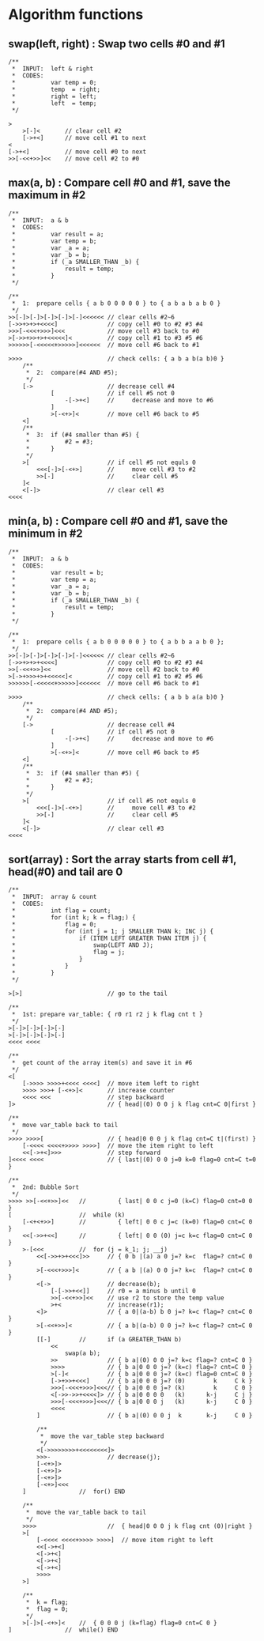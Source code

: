 # Algorithm functions

## swap(left, right) : Swap two cells #0 and #1
    /**
     *  INPUT:  left & right
     *  CODES:
     *          var temp = 0;
     *          temp  = right;
     *          right = left;
     *          left  = temp;
     */
    
    >
        >[-]<       // clear cell #2
        [->+<]      // move cell #1 to next
    <
    [->+<]          // move cell #0 to next
    >>[-<<+>>]<<    // move cell #2 to #0

## max(a, b) : Compare cell #0 and #1, save the maximum in #2
    /**
     *  INPUT:  a & b
     *  CODES:
     *          var result = a;
     *          var temp = b;
     *          var _a = a;
     *          var _b = b;
     *          if (_a SMALLER_THAN _b) {
     *              result = temp;
     *          }
     */
    
    /**
     *  1:  prepare cells { a b 0 0 0 0 0 } to { a b a b a b 0 }
     */
    >>[-]>[-]>[-]>[-]>[-]<<<<<< // clear cells #2~6
    [->>+>+>+<<<<]              // copy cell #0 to #2 #3 #4
    >>>[-<<<+>>>]<<<            // move cell #3 back to #0
    >[->>+>>+>+<<<<<]<          // copy cell #1 to #3 #5 #6
    >>>>>>[-<<<<<+>>>>>]<<<<<<  // move cell #6 back to #1
    
    >>>>                        // check cells: { a b a b(a b)0 }
        /**
         *  2:  compare(#4 AND #5);
         */
        [->                     // decrease cell #4
                [               // if cell #5 not 0
                    -[->+<]     //     decrease and move to #6
                ]
                >[-<+>]<        // move cell #6 back to #5
        <]
        /**
         *  3:  if (#4 smaller than #5) {
         *          #2 = #3;
         *      }
         */
        >[                      // if cell #5 not equls 0
            <<<[-]>[-<+>]       //     move cell #3 to #2
            >>[-]               //     clear cell #5
        ]<
        <[-]>                   // clear cell #3
    <<<<

## min(a, b) : Compare cell #0 and #1, save the minimum in #2
    /**
     *  INPUT:  a & b
     *  CODES:
     *          var result = b;
     *          var temp = a;
     *          var _a = a;
     *          var _b = b;
     *          if (_a SMALLER_THAN _b) {
     *              result = temp;
     *          }
     */
    
    /**
     *  1:  prepare cells { a b 0 0 0 0 0 } to { a b b a a b 0 };
     */
    >>[-]>[-]>[-]>[-]>[-]<<<<<< // clear cells #2~6
    [->>+>+>+<<<<]              // copy cell #0 to #2 #3 #4
    >>[-<<+>>]<<                // move cell #2 back to #0
    >[->+>>>+>+<<<<<]<          // copy cell #1 to #2 #5 #6
    >>>>>>[-<<<<<+>>>>>]<<<<<<  // move cell #6 back to #1
    
    >>>>                        // check cells: { a b b a(a b)0 }
        /**
         *  2:  compare(#4 AND #5);
         */
        [->                     // decrease cell #4
                [               // if cell #5 not 0
                    -[->+<]     //     decrease and move to #6
                ]
                >[-<+>]<        // move cell #6 back to #5
        <]
        /**
         *  3:  if (#4 smaller than #5) {
         *          #2 = #3;
         *      }
         */
        >[                      // if cell #5 not equls 0
            <<<[-]>[-<+>]       //     move cell #3 to #2
            >>[-]               //     clear cell #5
        ]<
        <[-]>                   // clear cell #3
    <<<<

## sort(array) : Sort the array starts from cell #1, head(#0) and tail are 0
    /**
     *  INPUT:  array & count
     *  CODES:
     *          int flag = count;
     *          for (int k; k = flag;) {
     *              flag = 0;
     *              for (int j = 1; j SMALLER THAN k; INC j) {
     *                  if (ITEM LEFT GREATER THAN ITEM j) {
     *                      swap(LEFT AND J);
     *                      flag = j;
     *                  }
     *              }
     *          }
     */
    
    >[>]                        // go to the tail
    
    /**
     *  1st: prepare var_table: { r0 r1 r2 j k flag cnt t }
     */
    >[-]>[-]>[-]>[-]
    >[-]>[-]>[-]>[-]
    <<<< <<<<
    
    /**
     *  get count of the array item(s) and save it in #6
     */
    <[
        [->>>> >>>>+<<<< <<<<]  // move item left to right
        >>>> >>>+ [-<+>]<       // increase counter
        <<<< <<<                // step backward
    ]>                          // { head|(0) 0 0 j k flag cnt=C 0|first }
    
    /**
     *  move var_table back to tail
     */
    >>>> >>>>[                  // { head|0 0 0 j k flag cnt=C t|(first) }
        [-<<<< <<<<+>>>> >>>>]  // move the item right to left
        <<[->+<]>>>             // step forward
    ]<<<< <<<<                  // { last|(0) 0 0 j=0 k=0 flag=0 cnt=C t=0 }
    
    /**
     *  2nd: Bubble Sort
     */
    >>>> >>[-<<+>>]<<   //         { last| 0 0 c j=0 (k=C) flag=0 cnt=0 0 }
    [                   //  while (k)
        [-<+<+>>]       //         { left| 0 0 c j=c (k=0) flag=0 cnt=C 0 }
        <<[->>+<<]      //         { left| 0 0 (0) j=c k=c flag=0 cnt=C 0 }
        >-[<<<          //  for (j = k_1; j; __j)
            <<[->>+>+<<<]>>     // { 0 b |(a) a 0 j=? k=c  flag=? cnt=C 0 }
            >[-<<<+>>>]<        // { a b |(a) 0 0 j=? k=c  flag=? cnt=C 0 }
            <[->                // decrease(b);
                [-[->>+<<]]     // r0 = a minus b until 0
                >>[-<<+>>]<<    // use r2 to store the temp value
                >+<             // increase(r1);
            <]>                 // { a 0|(a-b) b 0 j=? k=c flag=? cnt=C 0 }
            >[-<<+>>]<          // { a b|(a-b) 0 0 j=? k=c flag=? cnt=C 0 }
            [[-]        //      if (a GREATER_THAN b)
                <<
                    swap(a b);
                >>              // { b a|(0) 0 0 j=? k=c flag=? cnt=C 0 }
                >>>>            // { b a|0 0 0 j=? (k=c) flag=? cnt=C 0 }
                >[-]<           // { b a|0 0 0 j=? (k=c) flag=0 cnt=C 0 }
                [->+>>+<<<]     // { b a|0 0 0 j=? (0)        k     C k }
                >>>[-<<<+>>>]<<<// { b a|0 0 0 j=? (k)        k     C 0 }
                <[->>->>+<<<<]> // { b a|0 0 0 0   (k)      k-j     C j }
                >>>[-<<<+>>>]<<<// { b a|0 0 0 j   (k)      k-j     C 0 }
                <<<<
            ]                   // { b a|(0) 0 0 j  k       k-j     C 0 }
            
            /**
             *  move the var_table step backward
             */
            <[->>>>>>>>+<<<<<<<<]>
            >>>-                // decrease(j);
            [-<+>]>
            [-<+>]>
            [-<+>]>
            [-<+>]<<<
        ]               //  for() END
        
        /**
         *  move the var_table back to tail
         */
        >>>>                    //  { head|0 0 0 j k flag cnt (0)|right }
        >[
            [-<<<< <<<<+>>>> >>>>]  // move item right to left
            <<[->+<]
            <[->+<]
            <[->+<]
            <[->+<]
            >>>>
        >]
        
        /**
         *  k = flag;
         *  flag = 0;
         */
        >[-]>[-<+>]<    //  { 0 0 0 j (k=flag) flag=0 cnt=C 0 }
    ]               //  while() END

